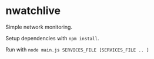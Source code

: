 nwatchlive
==========

Simple network monitoring.

Setup dependencies with `npm install`.

Run with `node main.js SERVICES_FILE [SERVICES_FILE .. ]`
